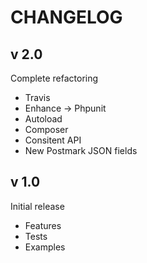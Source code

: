 CHANGELOG
=========

v 2.0
-----

Complete refactoring
- Travis
- Enhance -> Phpunit
- Autoload
- Composer
- Consitent API
- New Postmark JSON fields


v 1.0
-----

Initial release
- Features
- Tests
- Examples